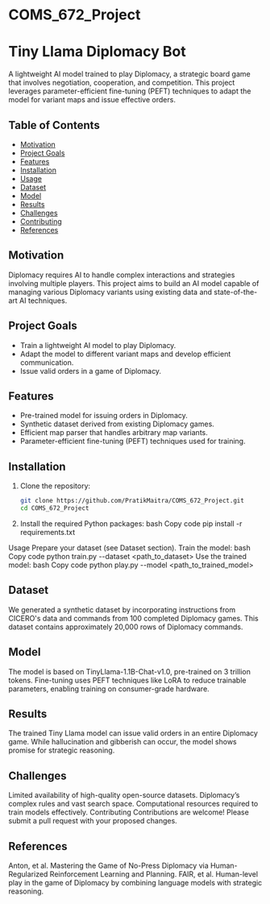 # COMS_672_Project

# Tiny Llama Diplomacy Bot

A lightweight AI model trained to play Diplomacy, a strategic board game that involves negotiation, cooperation, and competition. This project leverages parameter-efficient fine-tuning (PEFT) techniques to adapt the model for variant maps and issue effective orders.

## Table of Contents

- [Motivation](#motivation)
- [Project Goals](#project-goals)
- [Features](#features)
- [Installation](#installation)
- [Usage](#usage)
- [Dataset](#dataset)
- [Model](#model)
- [Results](#results)
- [Challenges](#challenges)
- [Contributing](#contributing)
- [References](#references)

## Motivation

Diplomacy requires AI to handle complex interactions and strategies involving multiple players. This project aims to build an AI model capable of managing various Diplomacy variants using existing data and state-of-the-art AI techniques.

## Project Goals

- Train a lightweight AI model to play Diplomacy.
- Adapt the model to different variant maps and develop efficient communication.
- Issue valid orders in a game of Diplomacy.

## Features

- Pre-trained model for issuing orders in Diplomacy.
- Synthetic dataset derived from existing Diplomacy games.
- Efficient map parser that handles arbitrary map variants.
- Parameter-efficient fine-tuning (PEFT) techniques used for training.

## Installation

1. Clone the repository:
   ```bash
   git clone https://github.com/PratikMaitra/COMS_672_Project.git
   cd COMS_672_Project
2. Install the required Python packages:
bash
Copy code
pip install -r requirements.txt

Usage
Prepare your dataset (see Dataset section).
Train the model:
bash
Copy code
python train.py --dataset <path_to_dataset>
Use the trained model:
bash
Copy code
python play.py --model <path_to_trained_model>

## Dataset
We generated a synthetic dataset by incorporating instructions from CICERO's data and commands from 100 completed Diplomacy games. This dataset contains approximately 20,000 rows of Diplomacy commands.

## Model
The model is based on TinyLlama-1.1B-Chat-v1.0, pre-trained on 3 trillion tokens. Fine-tuning uses PEFT techniques like LoRA to reduce trainable parameters, enabling training on consumer-grade hardware.

## Results
The trained Tiny Llama model can issue valid orders in an entire Diplomacy game. While hallucination and gibberish can occur, the model shows promise for strategic reasoning.

## Challenges
Limited availability of high-quality open-source datasets.
Diplomacy’s complex rules and vast search space.
Computational resources required to train models effectively.
Contributing
Contributions are welcome! Please submit a pull request with your proposed changes.

## References
Anton, et al. Mastering the Game of No-Press Diplomacy via Human-Regularized Reinforcement Learning and Planning.
FAIR, et al. Human-level play in the game of Diplomacy by combining language models with strategic reasoning.

